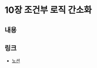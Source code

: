 # 10장 조건부 로직 간소화

## 내용

## 링크

- [노션](https://yuri-kim.notion.site/10-4731a8f1bbd44780ad4d89717da589bb)
